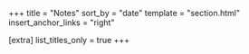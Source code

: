 +++
title = "Notes"
sort_by = "date"
template = "section.html"
insert_anchor_links = "right"

[extra]
list_titles_only = true
+++
